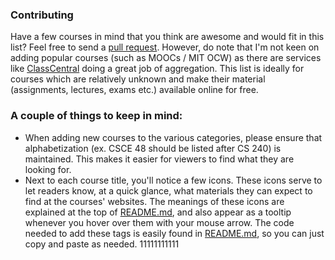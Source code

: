 ### Contributing

Have a few courses in mind that you think are awesome and would fit in this list? Feel free to send a [pull request](https://github.com/prakhar1989/awesome-courses/pulls). However, do note that I'm not keen on adding popular courses (such as MOOCs / MIT OCW) as there are services like [ClassCentral](https://www.class-central.com/) doing a great job of aggregation. This list is ideally for courses which are relatively unknown and make their material (assignments, lectures, exams etc.) available online for free.

### A couple of things to keep in mind:

- When adding new courses to the various categories, please ensure that alphabetization (ex. CSCE 48 should be listed after CS 240) is maintained. This makes it easier for viewers to find what they are looking for.
- Next to each course title, you'll notice a few icons. These icons serve to let readers know, at a quick glance, what materials they can expect to find at the courses' websites. The meanings of these icons are explained at the top of [README.md](https://github.com/prakhar1989/awesome-courses/blob/master/README.md), and also appear as a tooltip whenever you hover over them with your mouse arrow. The code needed to add these tags is easily found in [README.md](https://github.com/prakhar1989/awesome-courses/blob/master/README.md), so you can just copy and paste as needed.
11111111111
